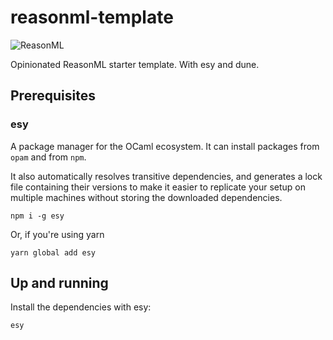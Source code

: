 # reasonml-template

![ReasonML](https://img.shields.io/badge/-ReasonML-DD4B3A?style=square&logo=reason&logoColor=white)

Opinionated ReasonML starter template. With esy and dune.

## Prerequisites

### esy

A package manager for the OCaml ecosystem. It can install packages from `opam` and from `npm`.

It also automatically resolves transitive dependencies, and generates a lock file containing their versions to make it easier to replicate your setup on multiple machines without storing the downloaded dependencies.

```console
npm i -g esy
```

Or, if you're using yarn

```console
yarn global add esy
```

## Up and running

Install the dependencies with esy:

```console
esy
```
